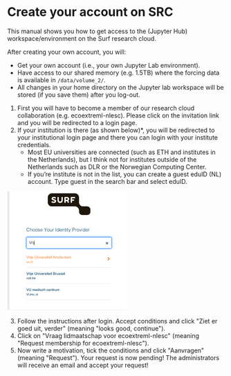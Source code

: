 # Create your account on SRC

This manual shows you how to get access to the (Jupyter Hub) workspace/environment on the Surf research cloud.

After creating your own account, you will:
- Get your own account (i.e., your own Jupyter Lab environment).
- Have access to our shared memory (e.g. 1.5TB) where the forcing data is available in `/data/volume_2/`. 
- All changes in your home directory on the Jupyter lab workspace will be stored (if you save them) after you log-out.

1. First you will have to become a member of our research cloud collaboration (e.g. ecoextreml-nlesc). Please click on the invitation link and you will be redirected to a login page.
2. If your institution is there (as shown below)*, you will be redirected to your institutional login page and there you can login with your institute credentials. 
    * Most EU universities are connected (such as ETH and institutes in the Netherlands), but I think not for institutes outside of the Netherlands such as DLR or the Norwegian Computing Center.
    * If you’re institute is not in the list, you can create a guest eduID (NL) account. Type guest in the search bar and select eduID.

<img src="./assets/surf_identity.png" alt="surf_login" width="280"/>

3. Follow the instructions after login. Accept conditions and click "Ziet er goed uit, verder" (meaning "looks good, continue").
4. Click on "Vraag lidmaatschap voor ecoextreml-nlesc" (meaning "Request membership for ecoextreml-nlesc").
5. Now write a motivation, tick the conditions and click "Aanvragen" (meaning "Request").
Your request is now pending! The administrators will receive an email and accept your request!